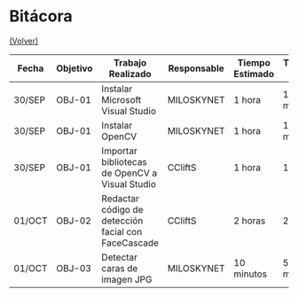 # Bitácora

[(Volver)](../README.md)

| Fecha  | Objetivo  | Trabajo Realizado | Responsable | Tiempo Estimado | Tiempo Real |
|--------|-----------|-------------------|-------------|-----------------|-------------|
| 30/SEP | OBJ-01    | Instalar Microsoft Visual Studio  | MILOSKYNET   | 1 hora    | 10 minutos |
| 30/SEP | OBJ-01    | Instalar OpenCV  | MILOSKYNET   | 1 hora    | 10 minutos |
| 30/SEP | OBJ-01    | Importar bibliotecas de OpenCV a Visual Studio | CCliftS   | 1 hora   | 1 hora |
| 01/OCT | OBJ-02    | Redactar código de detección facial con FaceCascade | CCliftS   | 2 horas   | 2 horas |
| 01/OCT | OBJ-03    | Detectar caras de imagen JPG | MILOSKYNET   | 10 minutos | 5 minutos |
